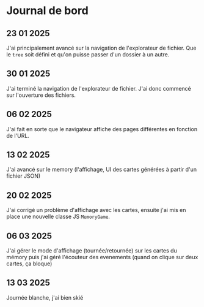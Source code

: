 # Journal de bord
## 23 01 2025
J'ai principalement avancé sur la navigation de l'explorateur de fichier. Que le `tree` soit défini et qu'on puisse passer d'un dossier à un autre.

## 30 01 2025
J'ai terminé la navigation de l'explorateur de fichier. J'ai donc commencé sur l'ouverture des fichiers.

## 06 02 2025
J'ai fait en sorte que le navigateur affiche des pages différentes en fonction de l'URL.

## 13 02 2025
J'ai avancé sur le memory (l'affichage, UI des cartes générées à partir d'un fichier JSON)

## 20 02 2025
J'ai corrigé un problème d'affichage avec les cartes, ensuite j'ai mis en place une nouvelle classe JS `MemoryGame`.

## 06 03 2025
J'ai gérer le mode d'affichage (tournée/retournée) sur les cartes du mémory puis j'ai géré l'écouteur des evenements (quand on clique sur deux cartes, ça bloque)

## 13 03 2025
Journée blanche, j'ai bien skié

